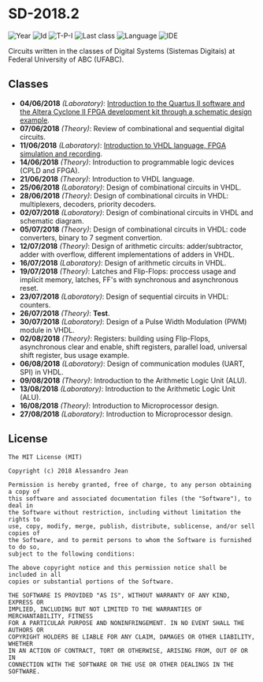 # SD-2018.2
![Year][year] ![Id][id] ![T-P-I][tpi] ![Last class][last-class]
![Language][language] ![IDE][ide]

Circuits written in the classes of Digital Systems (Sistemas
Digitais) at Federal University of ABC (UFABC).

[year]: https://img.shields.io/badge/year-2018.2-blue.svg?style=flat-square
[id]: https://img.shields.io/badge/id-MCTA024--13-yellowgreen.svg?style=flat-square
[tpi]: https://img.shields.io/badge/T--P--I-2--2--4-lightgrey.svg?style=flat-square
[last-class]: https://img.shields.io/badge/last_class-2018.06.04-green.svg?style=flat-square
[language]: https://img.shields.io/badge/language-VHDL-yellow.svg?style=flat-square
[ide]: https://img.shields.io/badge/IDE-Quartus%20II-orange.svg?style=flat-square

## Classes

- **04/06/2018** *(Laboratory)*: [Introduction
to the Quartus II software and the Altera Cyclone II FPGA development
kit through a schematic design example].
- **07/06/2018** *(Theory)*: Review of combinational and sequential
digital circuits.
- **11/06/2018** *(Laboratory)*: [Introduction to VHDL language,
FPGA simulation and recording].
- **14/06/2018** *(Theory)*: Introduction to programmable logic devices
(CPLD and FPGA).
- **21/06/2018** *(Theory)*: Introduction to VHDL language.
- **25/06/2018** *(Laboratory)*: Design of combinational circuits in VHDL.
- **28/06/2018** *(Theory)*: Design of combinational circuits in VHDL:
multiplexers, decoders, priority decoders.
- **02/07/2018** *(Laboratory)*: Design of combinational circuits in VHDL
and schematic diagram.
- **05/07/2018** *(Theory)*: Design of combinational circuits in VHDL:
code converters, binary to 7 segment convertion.
- **12/07/2018** *(Theory)*: Design of arithmetic circuits: 
adder/subtractor, adder with overflow, different implementations
of adders in VHDL.
- **16/07/2018** *(Laboratory)*: Design of arithmetic circuits in VHDL.
- **19/07/2018** *(Theory)*: Latches and Flip-Flops: proccess
usage and implicit memory, latches, FF's with synchronous and asynchronous
reset.
- **23/07/2018** *(Laboratory)*: Design of sequential circuits in VHDL:
counters.
- **26/07/2018** *(Theory)*: **Test**.
- **30/07/2018** *(Laboratory)*: Design of a Pulse Width Modulation
(PWM) module in VHDL.
- **02/08/2018** *(Theory)*: Registers: building using Flip-Flops,
asynchronous clear and enable, shift registers, parallel load, universal
shift register, bus usage example.
- **06/08/2018** *(Laboratory)*: Design of communication modules (UART,
SPI) in VHDL.
- **09/08/2018** *(Theory)*: Introduction to the Arithmetic Logic Unit (ALU).
- **13/08/2018** *(Laboratory)*: Introduction to the Arithmetic Logic Unit
(ALU).
- **16/08/2018** *(Theory)*: Introduction to Microprocessor design.
- **27/08/2018** *(Laboratory)*: Introduction to Microprocessor design.

[Introduction
to the Quartus II software and the Altera Cyclone II FPGA development
kit through a schematic design example]: classes/laboratory/2018.06.04/
[Introduction to VHDL language, FPGA simulation and recording]: classes/laboratory/2018.06.11/


## License

    The MIT License (MIT)

    Copyright (c) 2018 Alessandro Jean

    Permission is hereby granted, free of charge, to any person obtaining a copy of
    this software and associated documentation files (the "Software"), to deal in
    the Software without restriction, including without limitation the rights to
    use, copy, modify, merge, publish, distribute, sublicense, and/or sell copies of
    the Software, and to permit persons to whom the Software is furnished to do so,
    subject to the following conditions:
    
    The above copyright notice and this permission notice shall be included in all
    copies or substantial portions of the Software.

    THE SOFTWARE IS PROVIDED "AS IS", WITHOUT WARRANTY OF ANY KIND, EXPRESS OR
    IMPLIED, INCLUDING BUT NOT LIMITED TO THE WARRANTIES OF MERCHANTABILITY, FITNESS
    FOR A PARTICULAR PURPOSE AND NONINFRINGEMENT. IN NO EVENT SHALL THE AUTHORS OR
    COPYRIGHT HOLDERS BE LIABLE FOR ANY CLAIM, DAMAGES OR OTHER LIABILITY, WHETHER
    IN AN ACTION OF CONTRACT, TORT OR OTHERWISE, ARISING FROM, OUT OF OR IN
    CONNECTION WITH THE SOFTWARE OR THE USE OR OTHER DEALINGS IN THE SOFTWARE.